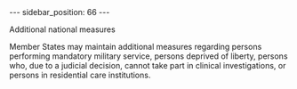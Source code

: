 
<meta data-rh="true" name="docsearch:language" content="en">
<meta data-rh="true" name="docsearch:version" content="current">
<meta data-rh="true" name="docsearch:docusaurus_tag" content="docs-default-current">
        ---
sidebar_position: 66
---
           <p class="stitle-article-norm">Additional national measures</p>
   <p class="norm">Member&nbsp;States may maintain additional measures 
regarding persons performing mandatory military service, persons 
deprived of liberty, persons who, due to a judicial decision, cannot 
take part in clinical investigations, or persons in residential care 
institutions.</p>